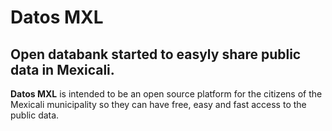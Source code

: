 # Datos MXL
## Open databank started to easyly share public data in Mexicali.

**Datos MXL** is intended to be an open source platform for the citizens of the Mexicali municipality so they can have free, easy and fast access to the public data.
